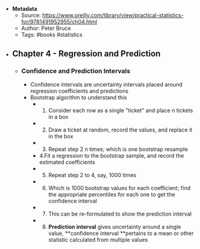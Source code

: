 - **Metadata**
    - Source: https://www.oreilly.com/library/view/practical-statistics-for/9781491952955/ch04.html
    - Author: Peter Bruce
    - Tags: #books #statistics
- ## Chapter 4 - Regression and Prediction
    - ### Confidence and Prediction Intervals
        - Confidence intervals are uncertainty intervals placed around regression coefficients and predictions
        - Bootstrap algorithm to understand this
            - 1. Consider each row as a single "ticket" and place n tickets in a box
            - 2. Draw a ticket at random, record the values, and replace it in the box
            - 3. Repeat step 2 n times; which is one bootstrap resample
            - 4.Fit a regression to the bootstrap sample, and record the estimated coefficients
            - 5. Repeat step 2 to 4, say, 1000 times
            - 6. Which is 1000 bootstrap values for each coefficient; find the appropriate percentiles for each one to get the confidence interval
            - 7. This can be re-formulated to show the prediction interval
            - 8. **Prediction interval** gives uncertainty around a single value, **confidence interval **pertains to a mean or other statistic calculated from multiple values
